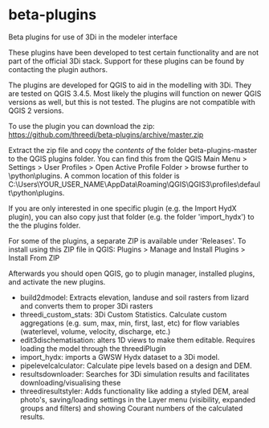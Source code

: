 # beta-plugins
Beta plugins for use of 3Di in the modeler interface

These plugins have been developed to test certain functionality and are not part of the official 3Di stack. Support for these plugins can be found by contacting the plugin authors. 

The plugins are developed for QGIS to aid in the modelling with 3Di. They are tested on QGIS 3.4.5. Most likely the plugins will function on newer QGIS versions as well, but this is not tested. The plugins are not compatible with QGIS 2 versions. 

To use the plugin you can download the zip:
https://github.com/threedi/beta-plugins/archive/master.zip

Extract the zip file and copy the *contents of* the folder beta-plugins-master to the QGIS plugins folder. You can find this from the QGIS Main Menu > Settings > User Profiles > Open Active Profile Folder > browse further to \python\plugins. A common location of this folder is C:\Users\YOUR_USER_NAME\AppData\Roaming\QGIS\QGIS3\profiles\default\python\plugins. 

If you are only interested in one specific plugin (e.g. the Import HydX plugin), you can also copy just that folder (e.g. the folder 'import_hydx') to the the plugins folder.

For some of the plugins, a separate ZIP is available under 'Releases'. To install using this ZIP file in QGIS: Plugins > Manage and Install Plugins > Install From ZIP

Afterwards you should open QGIS, go to plugin manager, installed plugins, and activate the new plugins.

- build2dmodel: Extracts elevation, landuse and soil rasters from lizard and converts them to proper 3Di rasters
- threedi_custom_stats: 3Di Custom Statistics. Calculate custom aggregations (e.g. sum, max, min, first, last, etc) for flow variables (waterlevel, volume, velocity, discharge, etc.)
- edit3dischematisation: alters 1D views to make them editable. Requires loading the model through the threediPlugin
- import_hydx: imports a GWSW Hydx dataset to a 3Di model.
- pipelevelcalculator: Calculate pipe levels based on a design and DEM.
- resultsdownloader: Searches for 3Di simulation results and facilitates downloading/visualising these
- threediresultstyler: Adds functionality like adding a styled DEM, areal photo's, saving/loading settings in the Layer menu (visibility, expanded groups and filters) and showing Courant numbers of the calculated results.

